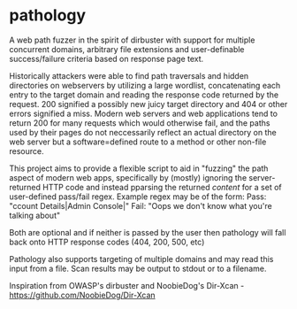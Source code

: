 # pathology
A web path fuzzer in the spirit of dirbuster with support for multiple concurrent domains, arbitrary file extensions and user-definable success/failure criteria based on response page text.

Historically attackers were able to find path traversals and hidden directories on webservers by utilizing a large wordlist, concatenating each entry to the target domain and reading the response code returned by the request. 200 signified a possibly new juicy target directory and 404 or other errors signified a miss. Modern web servers and web applications tend to return 200 for many requests which would otherwise fail, and the paths used by their pages do not neccessarily reflect an actual directory on the web server but a software=defined route to a method or other non-file resource. 

This project aims to provide a flexible script to aid in "fuzzing" the path aspect of modern web apps, specifically by (mostly) ignoring the server-returned HTTP code and instead pparsing the returned *content* for a set of user-defined pass/fail regex. Example regex may be of the form:
    Pass: "ccount Details|Admin Console|"
    Fail: "Oops we don't know what you're talking about"

Both are optional and if neither is passed by the user then pathology will fall back onto HTTP response codes (404, 200, 500, etc)

Pathology also supports targeting of multiple domains and may read this input from a file. Scan results may be output to stdout or to a filename.

Inspiration from OWASP's dirbuster and NoobieDog's Dir-Xcan - https://github.com/NoobieDog/Dir-Xcan

